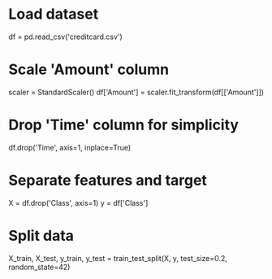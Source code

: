 # Load dataset
df = pd.read_csv('creditcard.csv')

# Scale 'Amount' column
scaler = StandardScaler()
df['Amount'] = scaler.fit_transform(df[['Amount']])

# Drop 'Time' column for simplicity
df.drop('Time', axis=1, inplace=True)

# Separate features and target
X = df.drop('Class', axis=1)
y = df['Class']

# Split data
X_train, X_test, y_train, y_test = train_test_split(X, y, test_size=0.2, random_state=42)

